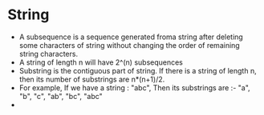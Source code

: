 # String
* A subsequence is a sequence generated froma string after deleting some characters of string without changing the order of remaining string characters.
* A string of length n will have 2^(n) subsequences
* Substring is the contiguous part of string. If there is a string of length n, then its number of substrings are n*(n+1)/2.
* For example, If we have a string : "abc", Then its substrings are :- "a", "b", "c", "ab", "bc", "abc"
*